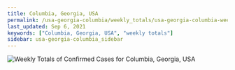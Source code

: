 ```yaml
---
title: Columbia, Georgia, USA
permalink: /usa-georgia-columbia/weekly_totals/usa-georgia-columbia-weekly_totals.html
last_updated: Sep 6, 2021
keywords: ["Columbia, Georgia, USA", "weekly totals"]
sidebar: usa-georgia-columbia_sidebar
---
```


![Weekly Totals of Confirmed Cases for Columbia, Georgia, USA](/covid_tracker/images/graphs/usa-georgia-columbia-weekly_totals_graph.png)
